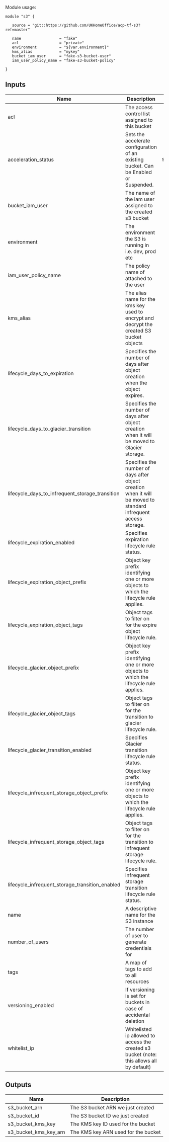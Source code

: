 Module usage:

    module "s3" {

       source = "git::https://github.com/UKHomeOffice/acp-tf-s3?ref=master"

       name                 = "fake"
       acl                  = "private"
       environment          = "${var.environment}"
       kms_alias            = "mykey"
       bucket_iam_user      = "fake-s3-bucket-user"
       iam_user_policy_name = "fake-s3-bucket-policy"

    }

## Inputs

| Name | Description | Type | Default | Required |
|------|-------------|:----:|:-----:|:-----:|
| acl | The access control list assigned to this bucket | string | `"public"` | no |
| acceleration_status | Sets the accelerate configuration of an existing bucket. Can be Enabled or Suspended. | `Suspended` | no |
| bucket\_iam\_user | The name of the iam user assigned to the created s3 bucket | string | n/a | yes |
| environment | The environment the S3 is running in i.e. dev, prod etc | string | n/a | yes |
| iam\_user\_policy\_name | The policy name of attached to the user | string | n/a | yes |
| kms\_alias | The alias name for the kms key used to encrypt and decrypt the created S3 bucket objects | string | `""` | no |
| lifecycle\_days\_to\_expiration | Specifies the number of days after object creation when the object expires. | string | `"365"` | no |
| lifecycle\_days\_to\_glacier\_transition | Specifies the number of days after object creation when it will be moved to Glacier storage. | string | `"180"` | no |
| lifecycle\_days\_to\_infrequent\_storage\_transition | Specifies the number of days after object creation when it will be moved to standard infrequent access storage. | string | `"60"` | no |
| lifecycle\_expiration\_enabled | Specifies expiration lifecycle rule status. | string | `"false"` | no |
| lifecycle\_expiration\_object\_prefix | Object key prefix identifying one or more objects to which the lifecycle rule applies. | string | `""` | no |
| lifecycle\_expiration\_object\_tags | Object tags to filter on for the expire object lifecycle rule. | map | `<map>` | no |
| lifecycle\_glacier\_object\_prefix | Object key prefix identifying one or more objects to which the lifecycle rule applies. | string | `""` | no |
| lifecycle\_glacier\_object\_tags | Object tags to filter on for the transition to glacier lifecycle rule. | map | `<map>` | no |
| lifecycle\_glacier\_transition\_enabled | Specifies Glacier transition lifecycle rule status. | string | `"false"` | no |
| lifecycle\_infrequent\_storage\_object\_prefix | Object key prefix identifying one or more objects to which the lifecycle rule applies. | string | `""` | no |
| lifecycle\_infrequent\_storage\_object\_tags | Object tags to filter on for the transition to infrequent storage lifecycle rule. | map | `<map>` | no |
| lifecycle\_infrequent\_storage\_transition\_enabled | Specifies infrequent storage transition lifecycle rule status. | string | `"false"` | no |
| name | A descriptive name for the S3 instance | string | n/a | yes |
| number\_of\_users | The number of user to generate credentials for | string | `"1"` | no |
| tags | A map of tags to add to all resources | map | `<map>` | no |
| versioning\_enabled | If versioning is set for buckets in case of accidental deletion | string | `"false"` | no |
| whitelist\_ip | Whitelisted ip allowed to access the created s3 bucket (note: this allows all by default) | list | `<list>` | no |

## Outputs

| Name | Description |
|------|-------------|
| s3\_bucket\_arn | The S3 bucket ARN we just created |
| s3\_bucket\_id | The S3 bucket ID we just created |
| s3\_bucket\_kms\_key | The KMS key ID used for the bucket |
| s3\_bucket\_kms\_key\_arn | The KMS key ARN used for the bucket |

